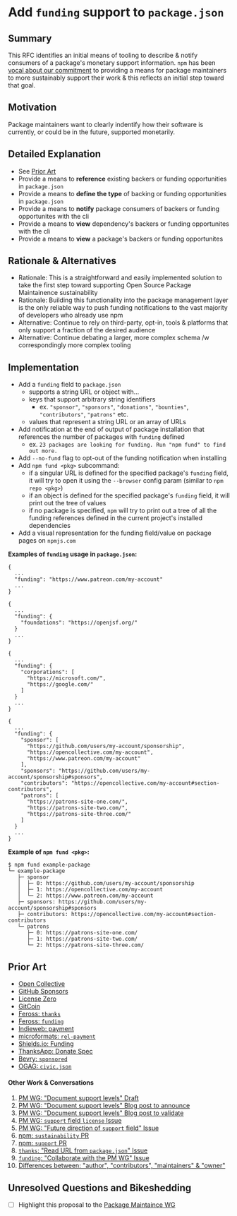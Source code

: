 # Add `funding` support to `package.json`

## Summary

This RFC identifies an initial means of tooling to describe & notify consumers of a package's monetary support information. `npm` has been [vocal about our commitment](https://blog.npmjs.org/post/187382017885/supporting-open-source-maintainers) to providing a means for package maintainers to more sustainably support their work & this reflects an initial step toward that goal. 

## Motivation

Package maintainers want to clearly indentify how their software is currently, or could be in the future, supported monetarily.

## Detailed Explanation

* See [Prior Art](#prior-art)
* Provide a means to **reference** existing backers or funding opportunities in `package.json`
* Provide a means to **define the type** of backing or funding opportunities in `package.json`
* Provide a means to **notify** package consumers of backers or funding opportunites with the cli
* Provide a means to **view** dependency's backers or funding opportunites with the cli
* Provide a means to **view** a package's backers or funding opportunites

##  Rationale & Alternatives
* Rationale: This is a straightforward and easily implemented solution to take the first step toward supporting Open Source Package Maintainence sustainability
* Rationale: Building this functionality into the package management layer is the only reliable way to push funding notifications to the vast majority of developers who already use npm
* Alternative: Continue to rely on third-party, opt-in, tools & platforms that only support a fraction of the desired audience
* Alternative: Continue debating a larger, more complex schema /w correspondingly more complex tooling

## Implementation

* Add a `funding` field to `package.json`
  * supports a string URL or object with...
  * keys that support arbitrary string identifiers
    * ex. `"sponsor"`, `"sponsors"`, `"donations"`, `"bounties"`, `"contributors"`, `"patrons"` etc.
  * values that represent a string URL or an array of URLs
* Add notification at the end of output of package installation that references the number of packages with `funding` defined 
  * ex. `23 packages are looking for funding. Run "npm fund" to find out more.`
* Add `--no-fund` flag to opt-out of the funding notification when installing
* Add `npm fund <pkg>` subcommand: 
  * if a singular URL is defined for the specified package's `funding` field, it will try to open it using the `--browser` config param (similar to `npm repo <pkg>`)
  * if an object is defined for the specified package's `funding` field, it will print out the tree of values
  * if no package is specified, `npm` will try to print out a tree of all the funding references defined in the current project's installed dependencies
* Add a visual representation for the funding field/value on package pages on `npmjs.com`


**Examples of `funding` usage in `package.json`:**
```
{
  ...
  "funding": "https://www.patreon.com/my-account"
  ...
}
```
```
{
  ...
  "funding": {
    "foundations": "https://openjsf.org/"
  }
  ...
}
```
```
{
  ...
  "funding": {
    "corporations": [
      "https://microsoft.com/",
      "https://google.com/"
    ]
  }
  ...
}
```
```
{
  ...
  "funding": {
    "sponsor": [
      "https://github.com/users/my-account/sponsorship",
      "https://opencollective.com/my-account",
      "https://www.patreon.com/my-account"
    ],
    "sponsors": "https://github.com/users/my-account/sponsorship#sponsors",
    "contributors": "https://opencollective.com/my-account#section-contributors",
    "patrons": [
      "https://patrons-site-one.com/",
      "https://patrons-site-two.com/",
      "https://patrons-site-three.com/"
    ]
  }
  ...
}
```

**Example of `npm fund <pkg>`:**
```
$ npm fund example-package 
└─ example-package
   ├─ sponsor
   │  ├─ 0: https://github.com/users/my-account/sponsorship
   │  ├─ 1: https://opencollective.com/my-account
   │  └─ 2: https://www.patreon.com/my-account
   ├─ sponsors: https://github.com/users/my-account/sponsorship#sponsors
   ├─ contributors: https://opencollective.com/my-account#section-contributors
   └─ patrons
      ├─ 0: https://patrons-site-one.com/
      ├─ 1: https://patrons-site-two.com/
      └─ 2: https://patrons-site-three.com/
```

## Prior Art

* [Open Collective](https://github.com/opencollective/opencollective)
* [GitHub Sponsors](https://github.com/sponsors)
* [License Zero](https://licensezero.com/)
* [GitCoin](https://gitcoin.co/products)
* [Feross: `thanks`](https://github.com/feross/thanks)
* [Feross: `funding`](https://github.com/feross/funding)
* [Indieweb: payment](https://indieweb.org/payment)
* [microformats: `rel-payment`](http://microformats.org/wiki/rel-payment)
* [Shields.io: Funding](https://shields.io/category/funding)
* [ThanksApp: Donate Spec](https://github.com/ThanksApp/donate-spec)
*  [Bevry: `sponsored`](https://github.com/bevry-archive/sponsored)
* [OGAG: `civic.json`](http://open.dc.gov/civic.json/)

#### Other Work & Conversations

1. <i id="r1"></i>[PM WG: "Document support levels" Draft](https://github.com/nodejs/package-maintenance/blob/master/docs/drafts/PACKAGE-SUPPORT.md)
2. <i id="r2"></i>[PM WG: "Document support levels" Blog post to announce](https://github.com/nodejs/package-maintenance/issues/228)
3. <i id="r3"></i>[PM WG: "Document support levels" Blog post to validate](https://github.com/nodejs/package-maintenance/issues/244)
4. <i id="r4"></i>[PM WG: `support` field `license` Issue](https://github.com/nodejs/package-maintenance/issues/218)
5. <i id="r5"></i>[PM WG: "Future direction of `support` field" Issue](https://github.com/nodejs/package-maintenance/issues/241)
6. <i id="r6"></i>[npm: `sustainability` PR](https://github.com/npm/cli/pull/187)
7. <i id="r7"></i>[npm: `support` PR](https://github.com/npm/cli/pull/246)
8. <i id="r8"></i>[`thanks`: "Read URL from `package.json`" Issue](https://github.com/feross/thanks/issues/2)
9. <i id="r9"></i>[`funding`: "Collaborate with the PM WG" Issue](https://github.com/feross/funding/issues/15)
10. <i id="r10"></i>[Differences between: "author", "contributors", "maintainers" & "owner"](https://github.com/npm/www/issues/133#issuecomment-284906561)

## Unresolved Questions and Bikeshedding
* [ ] Highlight this proposal to the [Package Maintaince WG](https://github.com/nodejs/package-maintenance/)
